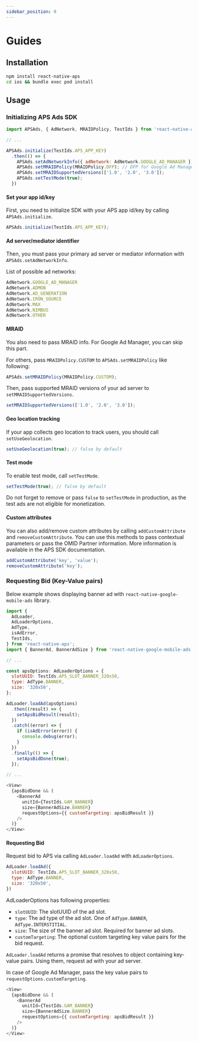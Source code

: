 ```yaml
---
sidebar_position: 0
---
```


# Guides

## Installation

```sh
npm install react-native-aps
cd ios && bundle exec pod install
```

## Usage

### Initializing APS Ads SDK

```js
import APSAds, { AdNetwork, MRAIDPolicy, TestIds } from 'react-native-aps';

// ...

APSAds.initialize(TestIds.APS_APP_KEY)
  .then(() => {
    APSAds.setAdNetworkInfo({ adNetwork: AdNetwork.GOOGLE_AD_MANAGER }); // Primary ad server / mediation
    APSAds.setMRAIDPolicy(MRAIDPolicy.DFP); // DFP for Google Ad Manager, Custom for others.
    APSAds.setMRAIDSupportedVersions(['1.0', '2.0', '3.0']);
    APSAds.setTestMode(true);
  })
```

#### Set your app id/key

First, you need to initialize SDK with your APS app id/key by calling `APSAds.initialize`.

```js
APSAds.initialize(TestIds.APS_APP_KEY);
```

#### Ad server/mediator identifier

Then, you must pass your primary ad server or mediator information with `APSAds.setAdNetworkInfo`.

List of possible ad networks:

```js
AdNetwork.GOOGLE_AD_MANAGER
AdNetwork.ADMOB
AdNetwork.AD_GENERATION
AdNetwork.IRON_SOURCE
AdNetwork.MAX
AdNetwork.NIMBUS
AdNetwork.OTHER
```

#### MRAID

You also need to pass MRAID info. For Google Ad Manager, you can skip this part.

For others, pass `MRAIDPolicy.CUSTOM` to `APSAds.setMRAIDPolicy` like following:

```js
APSAds.setMRAIDPolicy(MRAIDPolicy.CUSTOM);
```

Then, pass supported MRAID versions of your ad server to `setMRAIDSupportedVersions`.

```js
setMRAIDSupportedVersions(['1.0', '2.0', '3.0']);
```

#### Geo location tracking

If your app collects geo location to track users, you should call `setUseGeolocation`.

```js
setUseGeolocation(true); // false by default
```

#### Test mode

To enable test mode, call `setTestMode`.

```js
setTestMode(true); // false by default
```

Do not forget to remove or pass `false` to `setTestMode` in production, as the test ads are not eligible for monetization.

#### Custom attributes

You can also add/remove custom attributes by calling `addCustomAttribute` and `removeCustomAttribute`.
You can use this methods to pass contextual parameters or pass the OMID Partner information. More information is available in the APS SDK documentation.

```js
addCustomAttribute('key', 'value');
removeCustomAttribute('key');
```

### Requesting Bid (Key-Value pairs)

Below example shows displaying banner ad with `react-native-google-mobile-ads` library.

```js
import {
  AdLoader,
  AdLoaderOptions,
  AdType,
  isAdError,
  TestIds,
} from 'react-native-aps';
import { BannerAd, BannerAdSize } from 'react-native-google-mobile-ads';

// ...

const apsOptions: AdLoaderOptions = {
  slotUUID: TestIds.APS_SLOT_BANNER_320x50,
  type: AdType.BANNER,
  size: '320x50',
};

AdLoader.loadAd(apsOptions)
  .then((result) => {
    setApsBidResult(result);
  })
  .catch((error) => {
    if (isAdError(error)) {
      console.debug(error);
    }
  })
  .finally(() => {
    setApsBidDone(true);
  });

// ...

<View>
  {apsBidDone && (
    <BannerAd
      unitId={TestIds.GAM_BANNER}
      size={BannerAdSize.BANNER}
      requestOptions={{ customTargeting: apsBidResult }}
    />
  )}
</View>
```

#### Requesting Bid

Request bid to APS via calling `AdLoader.loadAd` with `AdLoaderOptions`.

```js
AdLoader.loadAd({
  slotUUID: TestIds.APS_SLOT_BANNER_320x50,
  type: AdType.BANNER,
  size: '320x50',
})
```

AdLoaderOptions has following properties:
- `slotUUID`: The slotUUID of the ad slot.
- `type`: The ad type of the ad slot. One of `AdType.BANNER`, `AdType.INTERSTITIAL`.
- `size`: The size of the banner ad slot. Required for banner ad slots.
- `customTargeting`: The optional custom targeting key value pairs for the bid request.

`AdLoader.loadAd` returns a promise that resolves to object containing key-value pairs. Using them, request ad with your ad server.

In case of Google Ad Manager, pass the key value pairs to `requestOptions.customTargeting`.

```js
<View>
  {apsBidDone && (
    <BannerAd
      unitId={TestIds.GAM_BANNER}
      size={BannerAdSize.BANNER}
      requestOptions={{ customTargeting: apsBidResult }}
    />
  )}
</View>
```
